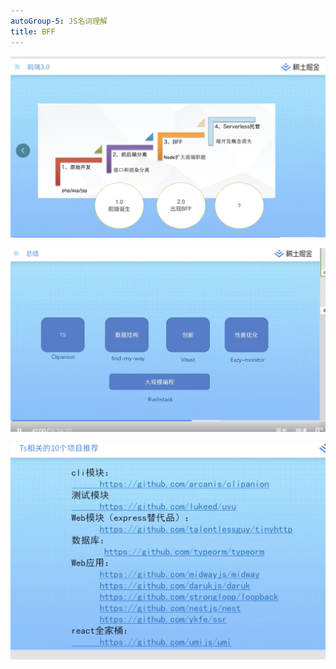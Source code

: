 ```yaml
---
autoGroup-5: JS名词理解
title: BFF
---
```


![BFF](./images/1.jpg)

![find-my-way](./images/2.jpg)

![资料](./images/3.jpg)